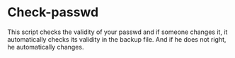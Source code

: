 # Check-passwd
This script checks the validity of your passwd and if someone changes it, it automatically checks its validity in the backup file. And if he does not right, he automatically changes.
